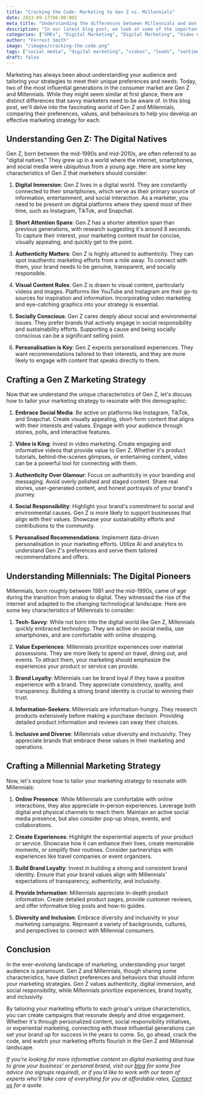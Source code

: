 ```yaml
---
title: "Cracking the Code: Marketing to Gen Z vs. Millennials"
date: 2023-09-17T06:00:00Z
meta_title: "Understanding the differences between Millennials and Gen Z"
description: "In our latest blog post, we look at some of the important differences between millennials and Gen Z and how it should inform your digital marketing strategy"
categories: ["SMEs", "Digital Marketing", "Digital Marketing", "Video Content"]
author: "Forrest Smith"
image: "/images/cracking-the-code.png"
tags: ["social media", "digital marketing", "videos", "leads", "sentiment"]
draft: false
---
```

Marketing has always been about understanding your audience and tailoring your strategies to meet their unique preferences and needs. Today, two of the most influential generations in the consumer market are Gen Z and Millennials. While they might seem similar at first glance, there are distinct differences that savvy marketers need to be aware of. In this blog post, we'll delve into the fascinating world of Gen Z and Millennials, comparing their preferences, values, and behaviours to help you develop an effective marketing strategy for each.

## **Understanding Gen Z: The Digital Natives**

Gen Z, born between the mid-1990s and mid-2010s, are often referred to as "digital natives." They grew up in a world where the internet, smartphones, and social media were ubiquitous from a young age. Here are some key characteristics of Gen Z that marketers should consider:

1. **Digital Immersion**: Gen Z lives in a digital world. They are constantly connected to their smartphones, which serve as their primary source of information, entertainment, and social interaction. As a marketer, you need to be present on digital platforms where they spend most of their time, such as Instagram, TikTok, and Snapchat.
    
2. **Short Attention Spans**: Gen Z has a shorter attention span than previous generations, with research suggesting it's around 8 seconds. To capture their interest, your marketing content must be concise, visually appealing, and quickly get to the point.
    
3. **Authenticity Matters**: Gen Z is highly attuned to authenticity. They can spot inauthentic marketing efforts from a mile away. To connect with them, your brand needs to be genuine, transparent, and socially responsible.
    
4. **Visual Content Rules**: Gen Z is drawn to visual content, particularly videos and images. Platforms like YouTube and Instagram are their go-to sources for inspiration and information. Incorporating video marketing and eye-catching graphics into your strategy is essential.
    
5. **Socially Conscious**: Gen Z cares deeply about social and environmental issues. They prefer brands that actively engage in social responsibility and sustainability efforts. Supporting a cause and being socially conscious can be a significant selling point.
    
6. **Personalisation is Key**: Gen Z expects personalised experiences. They want recommendations tailored to their interests, and they are more likely to engage with content that speaks directly to them.
    

## **Crafting a Gen Z Marketing Strategy**

Now that we understand the unique characteristics of Gen Z, let's discuss how to tailor your marketing strategy to resonate with this demographic:

1. **Embrace Social Media**: Be active on platforms like Instagram, TikTok, and Snapchat. Create visually appealing, short-form content that aligns with their interests and values. Engage with your audience through stories, polls, and interactive features.
    
2. **Video is King**: Invest in video marketing. Create engaging and informative videos that provide value to Gen Z. Whether it's product tutorials, behind-the-scenes glimpses, or entertaining content, video can be a powerful tool for connecting with them.
    
3. **Authenticity Over Glamour**: Focus on authenticity in your branding and messaging. Avoid overly polished and staged content. Share real stories, user-generated content, and honest portrayals of your brand's journey.
    
4. **Social Responsibility**: Highlight your brand's commitment to social and environmental causes. Gen Z is more likely to support businesses that align with their values. Showcase your sustainability efforts and contributions to the community.
    
5. **Personalised Recommendations**: Implement data-driven personalisation in your marketing efforts. Utilize AI and analytics to understand Gen Z's preferences and serve them tailored recommendations and offers.
    

## **Understanding Millennials: The Digital Pioneers**

Millennials, born roughly between 1981 and the mid-1990s, came of age during the transition from analog to digital. They witnessed the rise of the internet and adapted to the changing technological landscape. Here are some key characteristics of Millennials to consider:

1. **Tech-Savvy**: While not born into the digital world like Gen Z, Millennials quickly embraced technology. They are active on social media, use smartphones, and are comfortable with online shopping.
    
2. **Value Experiences**: Millennials prioritize experiences over material possessions. They are more likely to spend on travel, dining out, and events. To attract them, your marketing should emphasize the experiences your product or service can provide.
    
3. **Brand Loyalty**: Millennials can be brand loyal if they have a positive experience with a brand. They appreciate consistency, quality, and transparency. Building a strong brand identity is crucial to winning their trust.
    
4. **Information-Seekers**: Millennials are information-hungry. They research products extensively before making a purchase decision. Providing detailed product information and reviews can sway their choices.
    
5. **Inclusive and Diverse**: Millennials value diversity and inclusivity. They appreciate brands that embrace these values in their marketing and operations.
    

## **Crafting a Millennial Marketing Strategy**

Now, let's explore how to tailor your marketing strategy to resonate with Millennials:

1. **Online Presence**: While Millennials are comfortable with online interactions, they also appreciate in-person experiences. Leverage both digital and physical channels to reach them. Maintain an active social media presence, but also consider pop-up shops, events, and collaborations.
    
2. **Create Experiences**: Highlight the experiential aspects of your product or service. Showcase how it can enhance their lives, create memorable moments, or simplify their routines. Consider partnerships with experiences like travel companies or event organizers.
    
3. **Build Brand Loyalty**: Invest in building a strong and consistent brand identity. Ensure that your brand values align with Millennials' expectations of transparency, authenticity, and inclusivity.
    
4. **Provide Information**: Millennials appreciate in-depth product information. Create detailed product pages, provide customer reviews, and offer informative blog posts and how-to guides.
    
5. **Diversity and Inclusion**: Embrace diversity and inclusivity in your marketing campaigns. Represent a variety of backgrounds, cultures, and perspectives to connect with Millennial consumers.
    

## **Conclusion**

In the ever-evolving landscape of marketing, understanding your target audience is paramount. Gen Z and Millennials, though sharing some characteristics, have distinct preferences and behaviors that should inform your marketing strategies. Gen Z values authenticity, digital immersion, and social responsibility, while Millennials prioritize experiences, brand loyalty, and inclusivity.

By tailoring your marketing efforts to each group's unique characteristics, you can create campaigns that resonate deeply and drive engagement. Whether it's through personalized content, social responsibility initiatives, or experiential marketing, connecting with these influential generations can set your brand up for success in the years to come. So, go ahead, crack the code, and watch your marketing efforts flourish in the Gen Z and Millennial landscape.

*If you're looking for more informative content on digital marketing and how to grow your business' or personal brand, visit our [blog](https://essentialmillennial.com/blog) for some free advice (no signups required), or if you'd like to work with our team of experts who'll take care of everything for you at affordable rates, [Contact us](https://essentialmillennial.com/contact/) for a quote.*